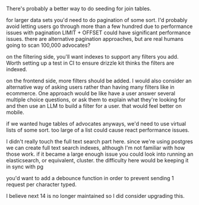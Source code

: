There's probably a better way to do seeding for join tables.

for larger data sets you'd need to do pagination of some sort.
I'd probably avoid letting users go through more than a few hundred due to performance issues with pagination
LIMIT + OFFSET could have significant performance issues. there are alternative pagination approaches, but are real humans going to scan 100,000 advocates?


on the filtering side, you'll want indexes to support any filters you add. Worth setting up a test in CI to ensure drizzle kit thinks the filters are indexed.

on the frontend side, more filters should be added. I would also consider an alternative way of asking users rather than having many filters like in ecommerce. 
One approach would be like have a user answer several multiple choice questions, or ask them to explain what they're looking for and then use an LLM to build a filter for a user. 
that would feel better on mobile.

if we wanted huge tables of advocates anyways, we'd need to use virtual lists of some sort. too large of a list could cause react performance issues.

I didn't  really touch the full text search part here. since we're using postgres we can create full text search indexes, although I'm not familiar with how those work.
if it became a large enough issue you could look into running an elasticsearch, or equivalent, cluster. the difficulty here would be keeping it in sync with pg

you'd want to add a debounce function in order to prevent sending 1 request per character typed.

I believe next 14 is no longer maintained so I did consider upgrading this.
